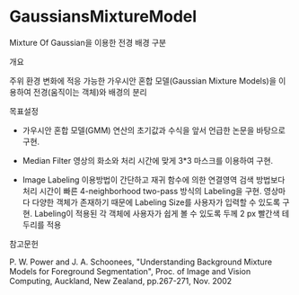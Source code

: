 # GaussiansMixtureModel
Mixture Of Gaussian을 이용한 전경 배경 구분

개요

 주위 환경 변화에 적응 가능한 가우시안 혼합 모델(Gaussian Mixture Models)을 이용하여 전경(움직이는 객체)와 배경의 분리


목표설정

 - 가우시안 혼합 모델(GMM)
   연산의 초기값과 수식을 앞서 언급한 논문을 바탕으로 구현.

 - Median Filter
   영상의 화소와 처리 시간에 맞게 3*3 마스크를 이용하여 구현.

 - Image Labeling
   이용방법이 간단하고 재귀 함수에 의한 연결영역 검색 방법보다 처리 시간이 빠른
   4-neighborhood two-pass 방식의 Labeling을 구현.
   영상마다 다양한 객체가 존재하기 때문에 Labeling Size를 사용자가 입력할 수 있도록
   구현.
   Labeling이 적용된 각 객체에 사용자가 쉽게 볼 수 있도록 두께 2 px 빨간색 테두리를
   적용


참고문헌 

 P. W. Power and J. A. Schoonees, "Understanding Background Mixture Models for Foreground Segmentation", Proc. of Image and Vision Computing, Auckland, New Zealand, pp.267-271, Nov. 2002
